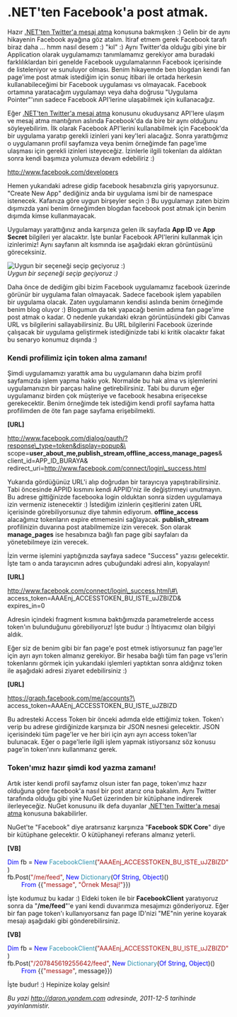 # .NET'ten Facebook'a post atmak.
Hazır [.NET'ten Twitter'a mesaj
atma](http://daron.yondem.com/tr/post/CS_VB_Twitter_a_mesaj_atmak)
konusuna bakmışken :) Gelin bir de aynı hikayenin Facebook ayağına göz
atalım. İtiraf etmem gerek Facebook tarafı biraz daha ... hmm nasıl
desem :) "kıl" :) Aynı Twitter'da olduğu gibi yine bir Application
olarak uygulamamızı tanımlamamız gerekiyor ama buradaki farklılıklardan
biri genelde Facebook uygulamalarının Facebook içerisinde de
listeleniyor ve sunuluyor olması. Benim hikayemde ben blogdan kendi fan
page'ime post atmak istediğim için sonuç itibari ile ortada herkesin
kullanabileceğimi bir Facebook uygulaması vs olmayacak. Facebook
ortamına yaratacağım uygulamayı veya daha doğrusu "Uygulama
Pointer"'ının sadece Facebook API'lerine ulaşabilmek için kullanacağız.

Eğer [.NET'ten Twitter'a mesaj
atma](http://daron.yondem.com/tr/post/CS_VB_Twitter_a_mesaj_atmak)
konusunu okuduysanız API'lere ulaşım ve mesaj atma mantığının aslında
Facebook'da da bire bir aynı olduğunu söyleyebilirim. İlk olarak
Facebook API'lerini kullanabilmek için Facebook'da bir uygulama yaratıp
gerekli izinleri yani key'leri alacağız. Sonra yarattığımız o
uygulamanın profil sayfamıza veya benim örneğimde fan page'ime ulaşması
için gerekli izinleri isteyeceğiz. İzinlerle ilgili tokenları da
aldıktan sonra kendi başımıza yolumuza devam edebiliriz :)

<http://www.facebook.com/developers>

Hemen yukarıdaki adrese gidip facebook hesabınızla giriş yapıyorsunuz.
"Create New App" dediğiniz anda bir uygulama ismi bir de namespace
istenecek. Kafanıza göre uygun birşeyler seçin :) Bu uygulamayı zaten
bizim dışımızda yani benim örneğimden blogdan facebook post atmak için
benim dışımda kimse kullanmayacak.

Uygulamayı yarattığınız anda karşınıza gelen ilk sayfada **App ID** ve
**App Secret** bilgileri yer alacaktır. İşte bunlar Facebook API'lerini
kullanmak için izinlerimiz! Aynı sayfanın alt kısmında ise aşağıdaki
ekran görüntüsünü göreceksiniz.

![Uygun bir seçeneği seçip geçiyoruz
:)](media/CS_VB_Facebook_a_post_atmak/facebook.gif)\
*Uygun bir seçeneği seçip geçiyoruz :)*

Daha önce de dediğim gibi bizim Facebook uygulamamız facebook üzerinde
görünür bir uygulama falan olmayacak. Sadece facebook işlem yapabilen
bir uygulama olacak. Zaten uygulamanın kendisi aslında benim örneğimde
benim blog oluyor :) Blogumun da tek yapacağı benim adıma fan page'ime
post atmak o kadar. O nedenle yukarıdaki ekran görüntüsündeki gibi
Canvas URL vs bilgilerini sallayabilirsiniz. Bu URL bilgilerini Facebook
üzerinde çalışacak bir uygulama geliştirmek istediğinizde tabi ki kritik
olacaktır fakat bu senaryo konumuz dışında :)

### Kendi profilimiz için token alma zamanı!

Şimdi uygulamamızı yarattık ama bu uygulamanın daha bizim profil
sayfamızda işlem yapma hakkı yok. Normalde bu hak alma vs işlemlerini
uygulamanızın bir parçası haline getirebilirsiniz. Tabi bu durum eğer
uygulamanız birden çok müşteriye ve facebook hesabına erişecekse
gerekecektir. Benim örneğimde tek istediğim kendi profil sayfama hatta
profilimden de öte fan page sayfama erişebilmekti.

**[URL]**

http://www.facebook.com/dialog/oauth/?response\_type=token&display=popup&\
scope=**user\_about\_me,publish\_stream,offline\_access,manage\_pages**&\
client\_id=APP\_ID\_BURAYA&\
redirect\_uri=http://www.facebook.com/connect/login\_success.html

Yukarıda gördüğünüz URL'i alıp doğrudan bir tarayıcıya
yapıştırabilirsiniz. Tabi öncesinde APPID kısmını kendi APPID'niz ile
değiştirmeyi unutmayın. Bu adrese gittiğinizde facebooka login olduktan
sonra sizden uygulamaya izin vermeniz istenecektir :) İstediğim
izinlerin çeşitlerini zaten URL içerisinde görebiliyorsunuz diye tahmin
ediyorum. **offline\_access** alacağımız tokenların expire etmemesini
sağlayacak. **publish\_stream** profilinizin duvarına post atabilmemize
izin verecek. Son olarak **manage\_pages** ise hesabınıza bağlı fan page
gibi sayfaları da yönetebilmeye izin verecek.

İzin verme işlemini yaptığınızda sayfaya sadece "Success" yazısı
gelecektir. İşte tam o anda tarayıcının adres çubuğundaki adresi alın,
kopyalayın!

**[URL]**

http://www.facebook.com/connect/login\_success.html\#\
 access\_token=AAAEnj\_ACCESSTOKEN\_BU\_ISTE\_uJZBIZD&\
expires\_in=0

Adresin içindeki fragment kısmına baktığımızda parametrelerde access
token'ın bulunduğunu görebiliyoruz! İşte budur :) İhtiyacımız olan
bilgiyi aldık.

Eğer siz de benim gibi bir fan page'e post etmek istiyorsunuz fan
page'ler için ayrı ayrı token almanız gerekiyor. Bir hesaba bağlı tüm
fan page vs'lerin tokenlarını görmek için yukarıdaki işlemleri yaptıktan
sonra aldığınız token ile aşağıdaki adresi ziyaret edebilirsiniz :)

**[URL]**

https://graph.facebook.com/me/accounts?\
access\_token=AAAEnj\_ACCESSTOKEN\_BU\_ISTE\_uJZBIZD

Bu adresteki Access Token bir önceki adımda elde ettiğimiz token.
Token'ı verip bu adrese girdiğinizde karşınıza bir JSON nesnesi
gelecektir. JSON içerisindeki tüm page'ler ve her biri için ayrı ayrı
access token'lar bulunacak. Eğer o page'lerle ilgili işlem yapmak
istiyorsanız söz konusu page'in token'ınını kullanmanız gerek.

### Token'ımız hazır şimdi kod yazma zamanı!

Artık ister kendi profil sayfamız olsun ister fan page, token'ımız hazır
olduğuna göre facebook'a nasıl bir post atarız ona bakalım. Aynı Twitter
tarafında olduğu gibi yine NuGet üzerinden bir kütüphane indirerek
ilerleyeceğiz. NuGet konusunu ilk defa duyanlar [.NET'ten Twitter'a
mesaj atma](http://daron.yondem.com/tr/post/CS_VB_Twitter_a_mesaj_atmak)
konusuna bakabilirler.

NuGet'te "Facebook" diye aratırsanız karşınıza "**Facebook SDK Core**"
diye bir kütüphane gelecektir. O kütüphaneyi referans almanız yeterli.

**[VB]**

<span style="color:blue;">Dim</span> fb = <span
style="color:blue;">New</span> <span
style="color:#2b91af;">FacebookClient</span>(<span
style="color:#a31515;">"AAAEnj\_ACCESSTOKEN\_BU\_ISTE\_uJZBIZD"</span>)\
 fb.Post(<span style="color:#a31515;">"/me/feed"</span>, <span
style="color:blue;">New</span> <span
style="color:#2b91af;">Dictionary</span>(<span
style="color:blue;">Of</span> <span
style="color:blue;">String</span>, <span
style="color:blue;">Object</span>)() <span style="color:blue;">\
        From</span> {{<span
style="color:#a31515;">"message"</span>, <span
style="color:#a31515;">"Örnek Mesaj!"</span>}})

İşte kodumuz bu kadar :) Eldeki token ile bir **FacebookClient**
yaratıyoruz sonra da "**/me/feed**"'e yani kendi duvarımıza mesajımızı
gönderiyoruz. Eğer bir fan page token'ı kullanıyorsanız fan page ID'nizi
"ME"nin yerine koyarak mesajı aşağıdaki gibi gönderebilirsiniz.

**[VB]**

<span style="color:blue;">Dim</span> fb = <span
style="color:blue;">New</span> <span
style="color:#2b91af;">FacebookClient</span>(<span
style="color:#a31515;">"AAAEnj\_ACCESSTOKEN\_BU\_ISTE\_uJZBIZD"</span>)\
 fb.Post(<span
style="color:#a31515;">"/207845619255642/feed"</span>, <span
style="color:blue;">New</span> <span
style="color:#2b91af;">Dictionary</span>(<span
style="color:blue;">Of</span> <span
style="color:blue;">String</span>, <span
style="color:blue;">Object</span>)() <span style="color:blue;">\
        From</span> {{<span
style="color:#a31515;">"message"</span>, message}})

İşte budur! :) Hepinize kolay gelsin!



*Bu yazi http://daron.yondem.com adresinde, 2011-12-5 tarihinde yayinlanmistir.*
